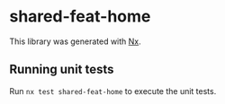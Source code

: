 # shared-feat-home

This library was generated with [Nx](https://nx.dev).

## Running unit tests

Run `nx test shared-feat-home` to execute the unit tests.
